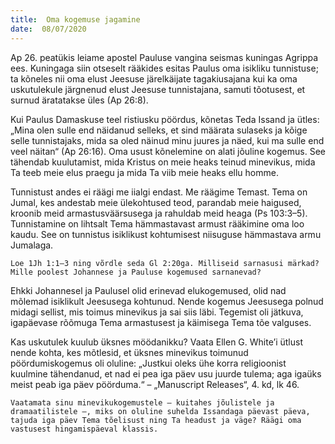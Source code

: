 ```yaml
---
title:  Oma kogemuse jagamine
date:  08/07/2020
---
```


Ap 26. peatükis leiame apostel Pauluse vangina seismas kuningas Agrippa ees. Kuningaga siin otseselt rääkides esitas Paulus oma isikliku tunnistuse; ta kõneles nii oma elust Jeesuse järelkäijate tagakiusajana kui ka oma uskutulekule järgnenud elust Jeesuse tunnistajana, samuti tõotusest, et surnud äratatakse üles (Ap 26:8).

Kui Paulus Damaskuse teel ristiusku pöördus, kõnetas Teda Issand ja ütles: „Mina olen sulle end näidanud selleks, et sind määrata sulaseks ja kõige selle tunnistajaks, mida sa oled näinud minu juures ja näed, kui ma sulle end veel näitan“ (Ap 26:16). Oma usust kõnelemine on alati jõuline kogemus. See tähendab kuulutamist, mida Kristus on meie heaks teinud minevikus, mida Ta teeb meie elus praegu ja mida Ta viib meie heaks ellu homme.

Tunnistust andes ei räägi me iialgi endast. Me räägime Temast. Tema on Jumal, kes andestab meie ülekohtused teod, parandab meie haigused, kroonib meid armastusväärsusega ja rahuldab meid heaga (Ps 103:3–5). Tunnistamine on lihtsalt Tema hämmastavast armust rääkimine oma loo kaudu. See on tunnistus isiklikust kohtumisest niisuguse hämmastava armu Jumalaga.

`Loe 1Jh 1:1–3 ning võrdle seda Gl 2:20ga. Milliseid sarnasusi märkad? Mille poolest Johannese ja Pauluse kogemused sarnanevad?`

Ehkki Johannesel ja Paulusel olid erinevad elukogemused, olid nad mõlemad isiklikult Jeesusega kohtunud. Nende kogemus Jeesusega polnud midagi sellist, mis toimus minevikus ja sai siis läbi. Tegemist oli jätkuva, igapäevase rõõmuga Tema armastusest ja käimisega Tema tõe valguses.

Kas uskutulek kuulub üksnes möödanikku? Vaata Ellen G. White’i ütlust nende kohta, kes mõtlesid, et üksnes minevikus toimunud pöördumiskogemus oli oluline: „Justkui oleks ühe korra religioonist kuulmine tähendanud, et nad ei pea iga päev usu juurde tulema; aga igaüks meist peab iga päev pöörduma.“ – „Manus­cript Releases“, 4. kd, lk 46.

`Vaatamata sinu minevikukogemustele – kuitahes jõulistele ja dramaatilistele –, miks on oluline suhelda Issandaga päevast päeva, tajuda iga päev Tema tõelisust ning Ta headust ja väge? Räägi oma vastusest hingamispäeval klassis.`